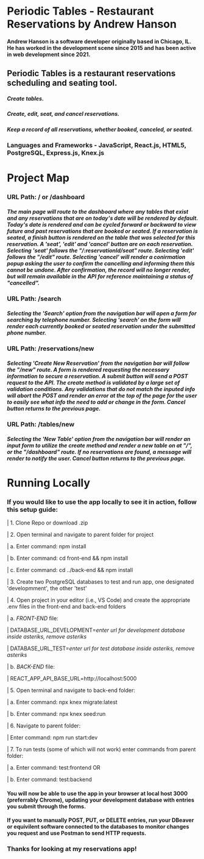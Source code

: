 # Periodic Tables - Restaurant Reservations by Andrew Hanson

#### Andrew Hanson is a software developer originally based in Chicago, IL. He has worked in the development scene since 2015 and has been active in web development since 2021.

## Periodic Tables is a restaurant reservations scheduling and seating tool.

##### Create tables.
##### Create, edit, seat, and cancel reservations.
##### Keep a record of all reservations, whether booked, canceled, or seated.

### Languages and Frameworks - JavaScript, React.js, HTML5, PostgreSQL, Express.js, Knex.js

# Project Map

### URL Path: / or /dashboard

##### The main page will route to the dashboard where any tables that exist and any reservations that are on today's date will be rendered by default. Today's date is rendered and can be cycled forward or backward to view future and past reservations that are booked or seated. If a reservation is seated, a finish button is rendered on the table that was selected for this reservation. A 'seat', 'edit' and 'cancel' button are on each reservation. Selecting 'seat' follows the "/:reservationId/seat" route. Selecting 'edit' follows the "/edit" route. Selecting 'cancel' will render a conirmation popup asking the user to confirm the cancelling and informing them this cannot be undone. After confirmation, the record will no longer render, but will remain available in the API for reference maintaining a status of "cancelled".

### URL Path: /search

##### Selecting the 'Search' option from the navigation bar will open a form for searching by telephone number. Selecting 'search' on the form will render each currently booked or seated reservation under the submitted phone number.

### URL Path: /reservations/new

##### Selecting 'Create New Reservation' from the navigation bar will follow the "/new" route. A form is rendered requesting the necessary information to secure a reservation. A submit button will send a POST request to the API. The create method is validated by a large set of validation conditions. Any validations that do not match the inputed info will abort the POST and render an error at the top of the page for the user to easily see what info the need to add or change in the form. Cancel button returns to the previous page.

### URL Path: /tables/new

##### Selecting the 'New Table' option from the navigation bar will render an input form to utilize the create method and render a new table on at "/", or the "/dashboard" route. If no reservations are found, a message will render to notify the user. Cancel button returns to the previous page.

# Running Locally

### If you would like to use the app locally to see it in action, follow this setup guide:

| 1. Clone Repo or download .zip

| 2. Open terminal and navigate to parent folder for project 

|   a. Enter command: npm install

|   b. Enter command: cd front-end && npm install

|   c. Enter command: cd ../back-end && npm install

| 3. Create two PostgreSQL databases to test and run app, one designated 'developmment', the other 'test'

| 4. Open project in your editor (i.e., VS Code) and create the appropriate .env files in the front-end and back-end folders

|   a. *FRONT-END* file:

|     DATABASE_URL_DEVELOPMENT=*enter url for development database inside asteriks, remove asteriks*

|     DATABASE_URL_TEST=*enter url for test database inside asteriks, remove asteriks*

|   b. *BACK-END* file:

|     REACT_APP_API_BASE_URL=http://localhost:5000

| 5. Open terminal and navigate to back-end folder:

|   a. Enter command: npx knex migrate:latest

|   b. Enter command: npx knex seed:run

| 6. Navigate to parent folder:

|      Enter command: npm run start:dev

| 7. To run tests (some of which will not work) enter commands from parent folder:

|   a. Enter command: test:frontend  OR

|   b. Enter command: test:backend

#### You will now be able to use the app in your browser at local host 3000 (preferrably Chrome), updating your development database with entries you submit through the forms.

#### If you want to manually POST, PUT, or DELETE entries, run your DBeaver or equivilent software connected to the databases to monitor changes you request and use Postman to send HTTP requests.

### Thanks for looking at my reservations app!
